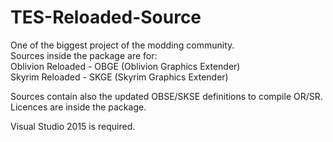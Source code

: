 # TES-Reloaded-Source

One of the biggest project of the modding community.<br>
Sources inside the package are for:<br>
Oblivion Reloaded - OBGE (Oblivion Graphics Extender)<br>
Skyrim Reloaded - SKGE (Skyrim Graphics Extender)<br>

Sources contain also the updated OBSE/SKSE definitions to compile OR/SR.<br>
Licences are inside the package.

Visual Studio 2015 is required.